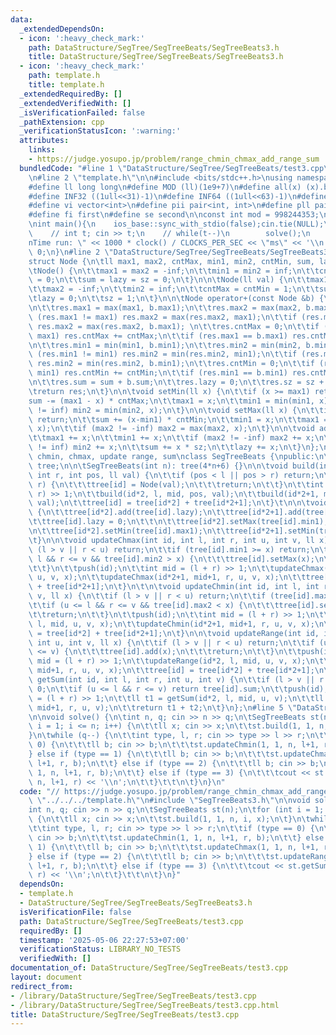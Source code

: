```yaml
---
data:
  _extendedDependsOn:
  - icon: ':heavy_check_mark:'
    path: DataStructure/SegTree/SegTreeBeats/SegTreeBeats3.h
    title: DataStructure/SegTree/SegTreeBeats/SegTreeBeats3.h
  - icon: ':heavy_check_mark:'
    path: template.h
    title: template.h
  _extendedRequiredBy: []
  _extendedVerifiedWith: []
  _isVerificationFailed: false
  _pathExtension: cpp
  _verificationStatusIcon: ':warning:'
  attributes:
    links:
    - https://judge.yosupo.jp/problem/range_chmin_chmax_add_range_sum
  bundledCode: "#line 1 \"DataStructure/SegTree/SegTreeBeats/test3.cpp\"\n// https://judge.yosupo.jp/problem/range_chmin_chmax_add_range_sum\n\
    \n#line 2 \"template.h\"\n\n#include <bits/stdc++.h>\nusing namespace std;\n \n\
    #define ll long long\n#define MOD (ll)(1e9+7)\n#define all(x) (x).begin(),(x).end()\n\
    #define INF32 ((1ull<<31)-1)\n#define INF64 ((1ull<<63)-1)\n#define inf (ll)1e18\n\
    #define vi vector<int>\n#define pii pair<int, int>\n#define pll pair<ll, ll>\n\
    #define fi first\n#define se second\n\nconst int mod = 998244353;\n\nvoid solve();\n\
    \nint main(){\n    ios_base::sync_with_stdio(false);cin.tie(NULL);\n    // cin.exceptions(cin.failbit);\n\
    \    // int t; cin >> t;\n    // while(t--)\n        solve();\n    cerr << \"\\\
    nTime run: \" << 1000 * clock() / CLOCKS_PER_SEC << \"ms\" << '\\n';\n    return\
    \ 0;\n}\n#line 2 \"DataStructure/SegTree/SegTreeBeats/SegTreeBeats3.h\"\n\n\n\
    struct Node {\n\tll max1, max2, cntMax, min1, min2, cntMin, sum, lazy, sz;\n\n\
    \tNode() {\n\t\tmax1 = max2 = -inf;\n\t\tmin1 = min2 = inf;\n\t\tcntMax = cntMin\
    \ = 0;\n\t\tsum = lazy = sz = 0;\n\t}\n\n\tNode(ll val) {\n\t\tmax1 = min1 = val;\n\
    \t\tmax2 = -inf;\n\t\tmin2 = inf;\n\t\tcntMax = cntMin = 1;\n\t\tsum = val;\n\t\
    \tlazy = 0;\n\t\tsz = 1;\n\t}\n\n\tNode operator+(const Node &b) {\n\t\tNode res;\n\
    \n\t\tres.max1 = max(max1, b.max1);\n\t\tres.max2 = max(max2, b.max2);\n\t\tif\
    \ (res.max1 != max1) res.max2 = max(res.max2, max1);\n\t\tif (res.max1 != b.max1)\
    \ res.max2 = max(res.max2, b.max1); \n\t\tres.cntMax = 0;\n\t\tif (res.max1 ==\
    \ max1) res.cntMax += cntMax;\n\t\tif (res.max1 == b.max1) res.cntMax += b.cntMax;\n\
    \n\t\tres.min1 = min(min1, b.min1);\n\t\tres.min2 = min(min2, b.min2);\n\t\tif\
    \ (res.min1 != min1) res.min2 = min(res.min2, min1);\n\t\tif (res.min1 != b.min1)\
    \ res.min2 = min(res.min2, b.min1);\n\t\tres.cntMin = 0;\n\t\tif (res.min1 ==\
    \ min1) res.cntMin += cntMin;\n\t\tif (res.min1 == b.min1) res.cntMin += b.cntMin;\n\
    \n\t\tres.sum = sum + b.sum;\n\t\tres.lazy = 0;\n\t\tres.sz = sz + b.sz;\n\n\t\
    \treturn res;\n\t}\n\n\tvoid setMin(ll x) {\n\t\tif (x >= max1) return;\n\t\t\
    sum -= (max1 - x) * cntMax;\n\t\tmax1 = x;\n\t\tmin1 = min(min1, x);\n\t\tif (min2\
    \ != inf) min2 = min(min2, x);\n\t}\n\n\tvoid setMax(ll x) {\n\t\tif (x <= min1)\
    \ return;\n\t\tsum += (x-min1) * cntMin;\n\t\tmin1 = x;\n\t\tmax1 = max(max1,\
    \ x);\n\t\tif (max2 != -inf) max2 = max(max2, x);\n\t}\n\n\tvoid add(ll x) {\n\
    \t\tmax1 += x;\n\t\tmin1 += x;\n\t\tif (max2 != -inf) max2 += x;\n\t\tif (min2\
    \ != inf) min2 += x;\n\t\tsum += x * sz;\n\t\tlazy += x;\n\t}\n};\n\n// range\
    \ chmin, chmax, update range, sum\nclass SegTreeBeats {\npublic:\n\tvector<Node>\
    \ tree;\n\n\tSegTreeBeats(int n): tree(4*n+6) {}\n\n\tvoid build(int id, int l,\
    \ int r, int pos, ll val) {\n\t\tif (pos < l || pos > r) return;\n\t\tif (l ==\
    \ r) {\n\t\t\ttree[id] = Node(val);\n\t\t\treturn;\n\t\t}\n\t\tint mid = (l +\
    \ r) >> 1;\n\t\tbuild(id*2, l, mid, pos, val);\n\t\tbuild(id*2+1, mid+1, r, pos,\
    \ val);\n\t\ttree[id] = tree[id*2] + tree[id*2+1];\n\t}\t\n\n\tvoid push(int id)\
    \ {\n\t\ttree[id*2].add(tree[id].lazy);\n\t\ttree[id*2+1].add(tree[id].lazy);\n\
    \t\ttree[id].lazy = 0;\n\t\t\n\t\ttree[id*2].setMax(tree[id].min1);\n\t\ttree[id*2+1].setMax(tree[id].min1);\n\
    \n\t\ttree[id*2].setMin(tree[id].max1);\n\t\ttree[id*2+1].setMin(tree[id].max1);\n\
    \t}\n\n\tvoid updateChmax(int id, int l, int r, int u, int v, ll x) {\n\t\tif\
    \ (l > v || r < u) return;\n\t\tif (tree[id].min1 >= x) return;\n\t\tif (u <=\
    \ l && r <= v && tree[id].min2 > x) {\n\t\t\ttree[id].setMax(x);\n\t\t\treturn;\n\
    \t\t}\n\t\tpush(id);\n\t\tint mid = (l + r) >> 1;\n\t\tupdateChmax(id*2, l, mid,\
    \ u, v, x);\n\t\tupdateChmax(id*2+1, mid+1, r, u, v, x);\n\t\ttree[id] = tree[id*2]\
    \ + tree[id*2+1];\n\t}\n\t\n\tvoid updateChmin(int id, int l, int r, int u, int\
    \ v, ll x) {\n\t\tif (l > v || r < u) return;\n\t\tif (tree[id].max1 <= x) return;\n\
    \t\tif (u <= l && r <= v && tree[id].max2 < x) {\n\t\t\ttree[id].setMin(x);\n\t\
    \t\treturn;\n\t\t}\n\t\tpush(id);\n\t\tint mid = (l + r) >> 1;\n\t\tupdateChmin(id*2,\
    \ l, mid, u, v, x);\n\t\tupdateChmin(id*2+1, mid+1, r, u, v, x);\n\t\ttree[id]\
    \ = tree[id*2] + tree[id*2+1];\n\t}\n\n\tvoid updateRange(int id, int l, int r,\
    \ int u, int v, ll x) {\n\t\tif (l > v || r < u) return;\n\t\tif (u <= l && r\
    \ <= v) {\n\t\t\ttree[id].add(x);\n\t\t\treturn;\n\t\t}\n\t\tpush(id);\n\t\tint\
    \ mid = (l + r) >> 1;\n\t\tupdateRange(id*2, l, mid, u, v, x);\n\t\tupdateRange(id*2+1,\
    \ mid+1, r, u, v, x);\n\t\ttree[id] = tree[id*2] + tree[id*2+1];\n\t}\n\n\tll\
    \ getSum(int id, int l, int r, int u, int v) {\n\t\tif (l > v || r < u) return\
    \ 0;\n\t\tif (u <= l && r <= v) return tree[id].sum;\n\t\tpush(id);\n\t\tint mid\
    \ = (l + r) >> 1;\n\t\tll t1 = getSum(id*2, l, mid, u, v);\n\t\tll t2 = getSum(id*2+1,\
    \ mid+1, r, u, v);\n\t\treturn t1 + t2;\n\t}\n};\n#line 5 \"DataStructure/SegTree/SegTreeBeats/test3.cpp\"\
    \n\nvoid solve() {\n\tint n, q; cin >> n >> q;\n\tSegTreeBeats st(n);\n\tfor (int\
    \ i = 1; i <= n; i++) {\n\t\tll x; cin >> x;\n\t\tst.build(1, 1, n, i, x);\n\t\
    }\n\twhile (q--) {\n\t\tint type, l, r; cin >> type >> l >> r;\n\t\tif (type ==\
    \ 0) {\n\t\t\tll b; cin >> b;\n\t\t\tst.updateChmin(1, 1, n, l+1, r, b);\n\t\t\
    } else if (type == 1) {\n\t\t\tll b; cin >> b;\n\t\t\tst.updateChmax(1, 1, n,\
    \ l+1, r, b);\n\t\t} else if (type == 2) {\n\t\t\tll b; cin >> b;\n\t\t\tst.updateRange(1,\
    \ 1, n, l+1, r, b);\n\t\t} else if (type == 3) {\n\t\t\tcout << st.getSum(1, 1,\
    \ n, l+1, r) << '\\n';\n\t\t}\t\t\n\t}\n}\n"
  code: "// https://judge.yosupo.jp/problem/range_chmin_chmax_add_range_sum\n\n#include\
    \ \"../../../template.h\"\n#include \"SegTreeBeats3.h\"\n\nvoid solve() {\n\t\
    int n, q; cin >> n >> q;\n\tSegTreeBeats st(n);\n\tfor (int i = 1; i <= n; i++)\
    \ {\n\t\tll x; cin >> x;\n\t\tst.build(1, 1, n, i, x);\n\t}\n\twhile (q--) {\n\
    \t\tint type, l, r; cin >> type >> l >> r;\n\t\tif (type == 0) {\n\t\t\tll b;\
    \ cin >> b;\n\t\t\tst.updateChmin(1, 1, n, l+1, r, b);\n\t\t} else if (type ==\
    \ 1) {\n\t\t\tll b; cin >> b;\n\t\t\tst.updateChmax(1, 1, n, l+1, r, b);\n\t\t\
    } else if (type == 2) {\n\t\t\tll b; cin >> b;\n\t\t\tst.updateRange(1, 1, n,\
    \ l+1, r, b);\n\t\t} else if (type == 3) {\n\t\t\tcout << st.getSum(1, 1, n, l+1,\
    \ r) << '\\n';\n\t\t}\t\t\n\t}\n}"
  dependsOn:
  - template.h
  - DataStructure/SegTree/SegTreeBeats/SegTreeBeats3.h
  isVerificationFile: false
  path: DataStructure/SegTree/SegTreeBeats/test3.cpp
  requiredBy: []
  timestamp: '2025-05-06 22:27:53+07:00'
  verificationStatus: LIBRARY_NO_TESTS
  verifiedWith: []
documentation_of: DataStructure/SegTree/SegTreeBeats/test3.cpp
layout: document
redirect_from:
- /library/DataStructure/SegTree/SegTreeBeats/test3.cpp
- /library/DataStructure/SegTree/SegTreeBeats/test3.cpp.html
title: DataStructure/SegTree/SegTreeBeats/test3.cpp
---
```

